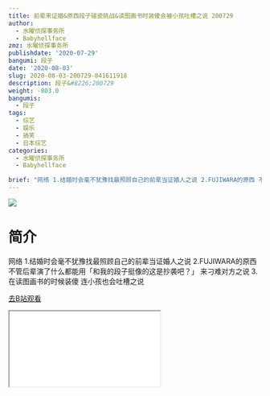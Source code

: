 ```yaml
---
title: 前辈来证婚&原西段子碰瓷挑战&读图画书时装傻会被小孩吐槽之说 200729
author:
  - 水曜侦探事务所
  - Babyhellface
zmz: 水曜侦探事务所
publishdate: '2020-07-29'
bangumi: 段子
date: '2020-08-03'
slug: 2020-08-03-200729-841611918
description: 段子&#8226;200729
weight: -803.0
bangumis:
  - 段子
tags:
  - 综艺
  - 娱乐
  - 搞笑
  - 日本综艺
categories:
  - 水曜侦探事务所
  - Babyhellface

brief: "网络 1.结婚时会毫不犹豫找最照顾自己的前辈当证婚人之说 2.FUJIWARA的原西 不管后辈演了什么都能用「和我的段子挺像的这是抄袭吧？」 来刁难对方之说 3.在读图画书的时候装傻 连小孩也会吐槽之说"
---
```

![](https://raw.githubusercontent.com/tcgriffith/owaraisite/master/static/tmpimg/badffd3287352dafd2e0b8cf4c1db876017ff3a8.jpg.480.jpg)
# 简介  
网络
1.结婚时会毫不犹豫找最照顾自己的前辈当证婚人之说
2.FUJIWARA的原西 不管后辈演了什么都能用「和我的段子挺像的这是抄袭吧？」 来刁难对方之说
3.在读图画书的时候装傻 连小孩也会吐槽之说  

[去B站观看](https://www.bilibili.com/video/av841611918/)
<div class ="resp-container"><iframe class="testiframe" src="//player.bilibili.com/player.html?aid=841611918"", scrolling="no", allowfullscreen="true" > </iframe></div> 
